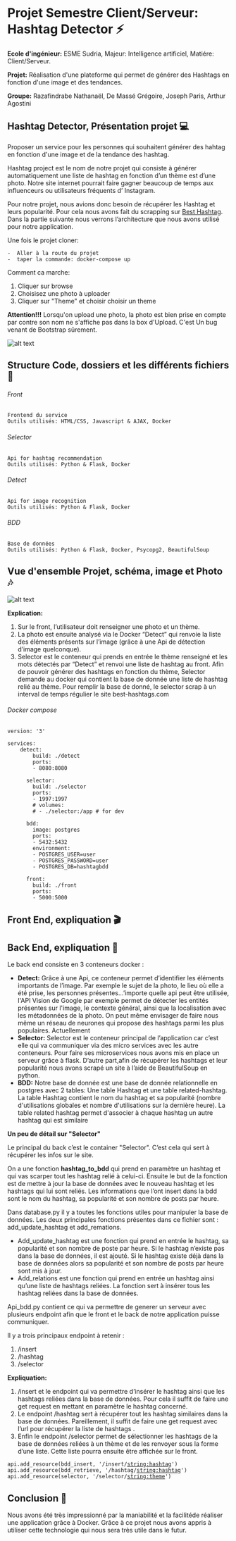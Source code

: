 # Projet Semestre Client/Serveur: Hashtag Detector  :zap:

<p><strong>Ecole d'ingénieur:</strong> ESME Sudria, Majeur: Intelligence artificiel, Matiére: Client/Serveur.</p>
<p><strong>Projet:</strong> Réalisation d'une plateforme qui permet de générer des Hashtags en fonction d'une image et des tendances.</p>
<p><strong>Groupe:</strong> Razafindrabe Nathanaël, De Massé Grégoire, Joseph Paris, Arthur Agostini</p>

## Hashtag Detector, Présentation projet :computer:

<p>Proposer un service pour les personnes qui souhaitent générer des hahtag en fonction d'une image et de la tendance des hashtag.</p>

<p>Hashtag project est le nom de notre projet qui consiste à générer automatiquement une liste de hashtag en fonction d’un thème 
est d’une photo. Notre site internet pourrait faire gagner beaucoup de temps aux influenceurs ou utilisateurs fréquents d’ Instagram. </p>

<p>Pour notre projet, nous avions donc besoin de récupérer les Hashtag et leurs popularité. Pour cela nous avons fait du scrapping sur 
<a href='http://best-hashtags.com/'>Best Hashtag</a>. Dans la partie suivante nous verrons l’architecture que nous avons utilisé pour notre application. </p>

<p>Une fois le projet cloner:</p>

    -  Aller à la route du projet  
    -  taper la commande: docker-compose up
    
    
<p>Comment ca marche:</p>

<ol>
<li>Cliquer sur browse</li>
<li>Choisisez une photo à uploader</li>
<li>Cliquer sur "Theme" et choisir choisir un theme</li>
</ol>

<p><strong>Attention!!!</strong> Lorsqu'on upload une photo, la photo est bien prise en compte par contre son nom ne s'affiche pas dans la
box d'Upload. C'est Un bug venant de Bootstrap sûrement.</p>
    
![alt text](Mockup.png)

## Structure Code, dossiers et les différents fichiers  :open_file_folder:

###### Front  
    Frontend du service
    Outils utilisés: HTML/CSS, Javascript & AJAX, Docker
    
###### Selector  
    Api for hashtag recommendation
    Outils utilisés: Python & Flask, Docker
    
###### Detect  
    Api for image recognition
    Outils utilisés: Python & Flask, Docker

###### BDD  
    Base de données
    Outils utilisés: Python & Flask, Docker, Psycopg2, BeautifulSoup
    
## Vue d'ensemble Projet, schéma, image et Photo  :notes:

![alt text](Schema.png)

<p><strong>Explication: </strong> 
<ol>
<li>Sur le front, l’utilisateur doit renseigner une photo et un thème. </li>
<li>La photo est ensuite analysé via le Docker “Detect” qui renvoie la liste 
des éléments présents sur l’image (grâce à une Api de détection d’image quelconque). </li>
<li>Selector est le conteneur qui prends en entrée le thème renseigné et les mots détectés 
par “Detect” et renvoi une liste de hashtag au front. Afin de pouvoir générer des hashtags en fonction du thème, 
Selector demande au docker qui contient la base de donnée une liste de hashtag relié au thème. Pour remplir la base de donné, le selector scrap à un 
interval de temps régulier le site best-hashtags.com </li>
</ol>
</p>

###### Docker compose  
    version: '3'
    
    services:
        detect:
            build: ./detect
            ports:
            - 8080:8080
  
          selector:
            build: ./selector
            ports:
            - 1997:1997
            # volumes:
            # - ./selector:/app # for dev
        
          bdd:
            image: postgres
            ports:
            - 5432:5432
            environment: 
            - POSTGRES_USER=user
            - POSTGRES_PASSWORD=user
            - POSTGRES_DB=hashtagbdd
        
          front:
            build: ./front
            ports:
            - 5000:5000


## Front End, expliquation :clapper:   
 
## Back End, expliquation :microscope:
 
<p>Le back end consiste en 3 conteneurs docker :</p>

<ul>
<li>
<strong>Detect:</strong> Grâce à une Api, ce conteneur permet d’identifier les éléments importants de l’image. Par exemple le sujet de la photo, le lieu où elle a été prise, les personnes présentes…’importe quelle api peut être utilisée, l'API Vision de Google par exemple permet de détecter les entités présentes sur l'image, le contexte général, ainsi que la localisation avec les métadonnées de la photo. On peut même envisager de faire nous même un réseau de neurones qui propose des hashtags parmi les plus populaires. Actuellement
</li>
<li>
<strong>Selector:</strong> Selector est le conteneur principal de l’application car c’est elle qui va communiquer via des micro services avec les autre conteneurs. Pour faire ses microservices nous avons mis en place un serveur grâce à flask. D’autre part,afin de récupérer les hashtags et leur popularité nous avons scrapé un site à l’aide de BeautifulSoup en python.
</li>
<li>
<strong>BDD:</strong> Notre base de donnée est une base de donnée relationnelle en postgres avec 2 tables: Une table Hashtag et une table related-hashtag. La table Hashtag contient le nom du hashtag et sa popularité (nombre d'utilisations globales et nombre d'utilisations sur la dernière heure). La table related hashtag permet d'associer à chaque hashtag un autre hashtag qui est similaire
</li>
</ul>

<strong>Un peu de détail sur "Selector"</strong>
<p>Le principal du back c’est le container "Selector". 
C’est cela qui sert à récupérer les infos sur le site.</p>

<p>On a une fonction <strong>hashtag_to_bdd</strong> qui prend en paramètre un hashtag et qui vas scarper tout les hashtag relié à celui-ci. Ensuite le but de la fonction est de mettre à jour la base de données avec le nouveau hashtag et les hashtags qui lui sont reliés. Les informations que l’ont insert dans la bdd sont le nom du hashtag, sa popularité et son nombre de posts par heure. </p>

<p>Dans database.py il y a toutes les fonctions utiles pour manipuler la base de données. Les deux principales fonctions présentes dans ce fichier sont : add_update_hashtag et add_remations.</p>
<ul>
<li>
Add_update_hashtag est une fonction qui prend en entrée le hashtag, sa popularité et son nombre de poste par heure. Si le hashtag n’existe pas dans la base de données, il est ajouté. Si le hashtag existe déjà dans la base de données alors sa popularité et son nombre de posts par heure sont mis à jour.
</li>
<li>
Add_relations est une fonction qui prend en entrée un hashtag ainsi qu’une liste de hashtags reliées. La fonction sert à insérer tous les hashtag reliées dans la base de données.
</li>
</ul>

<p>Api_bdd.py contient ce qui va permettre de generer un serveur avec plusieurs endpoint afin que le front et le back de notre application puisse communiquer.</p>
<p>
Il y a trois principaux endpoint à retenir : 
<ol>
<li>/insert </li>
<li>/hashtag </li>
<li>/selector </li>
</ol>
</p>

<p><strong>Expliquation: </strong></p>
<ol>
<li>
/insert et le endpoint qui va permettre d’insérer le hashtag ainsi que les hashtags reliées dans la base de données. Pour cela il suffit de faire une get request en mettant en paramètre le hashtag concerné. 
</li>
<li>
Le endpoint /hashtag sert à récupérer tout les hashtag similaires dans la base de données. Pareillement, il suffit de faire une get request avec l’url pour récupérer la liste de hashtags .
</li>
<li>
Enfin le endpoint /selector permet de sélectionner les hashtags de la base de données reliées à un thème et de les renvoyer sous la forme d’une liste. Cette liste pourra ensuite être affichée sur le front.
</li>
</ol>

<code>api.add_resource(bdd_insert, '/insert/<string:hashtag>')</code><br>
<code>api.add_resource(bdd_retrieve, '/hashtag/<string:hashtag>')</code><br>
<code>api.add_resource(selector, '/selector/<string:theme>')</code><br>

## Conclusion :page_with_curl:
 
<p>Nous avons été très impressionné par la maniabilité et la facilitéde réaliser une application grâce à Docker. 
Grâce à ce projet nous avons appris à utiliser cette technologie qui nous sera très utile dans le futur.</p>